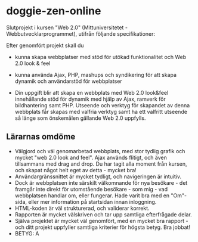 # doggie-zen-online
Slutprojekt i kursen "Web 2.0" (Mittuniversitetet - Webbutvecklarprogrammet), utifrån följande specifikationer:

Efter genomfört projekt skall du
- kunna skapa webbplatser med stöd för utökad funktionalitet och Web 2.0 look & feel
- kunna använda Ajax, PHP, mashups och syndikering för att skapa dynamik och användarstöd för webbplatser

- Din uppgift blir att skapa en webbplats med Web 2.0 look&feel innehållande stöd för dynamik med hjälp av Ajax, ramverk för bildhantering samt PHP. Utseende och verktyg för skapandet av denna webbplats får skapas med valfria verktyg samt ha ett valfritt utseende så länge som önskemålen gällande Web 2.0 uppfylls.

## Lärarnas omdöme
- Välgjord och väl genomarbetad webbplats, med stor tydlig grafik och mycket "web 2.0 look and feel". Ajax används flitigt, och även tillsammans med drag and drop. Du har tagit alla moment från kursen, och skapat något helt eget av detta - mycket bra!
- Användargränssnittet är mycket tydligt, och navigeringen är intuitiv.
- Dock är webbplatsen inte särskilt välkomnande för nya besökare - det framgår inte direkt för utomstående besökare - som mig - vad webbplatsen handlar om, eller fungerar. Hade varit bra med en "Om"-sida, eller mer information på startsidan innan inloggning.
- HTML-koden är väl strukturerad, och validerar korrekt.
- Rapporten är mycket välskriven och tar upp samtliga efterfrågade delar.
- Själva projektet är mycket väl genomfört, med en mycket bra rapport - och ditt projekt uppfyller samtliga kriterier för högsta betyg. Bra jobbat!
- BETYG: A
